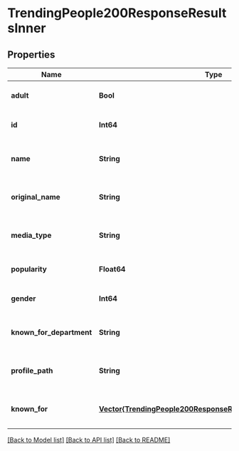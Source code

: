 # TrendingPeople200ResponseResultsInner


## Properties
Name | Type | Description | Notes
------------ | ------------- | ------------- | -------------
**adult** | **Bool** |  | [optional] [default to true]
**id** | **Int64** |  | [optional] [default to 0]
**name** | **String** |  | [optional] [default to nothing]
**original_name** | **String** |  | [optional] [default to nothing]
**media_type** | **String** |  | [optional] [default to nothing]
**popularity** | **Float64** |  | [optional] [default to 0]
**gender** | **Int64** |  | [optional] [default to 0]
**known_for_department** | **String** |  | [optional] [default to nothing]
**profile_path** | **String** |  | [optional] [default to nothing]
**known_for** | [**Vector{TrendingPeople200ResponseResultsInnerKnownForInner}**](TrendingPeople200ResponseResultsInnerKnownForInner.md) |  | [optional] [default to nothing]


[[Back to Model list]](../README.md#models) [[Back to API list]](../README.md#api-endpoints) [[Back to README]](../README.md)


